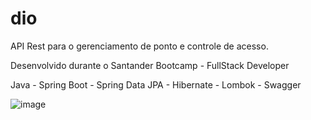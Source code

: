 # dio

API Rest para o gerenciamento de ponto e controle de acesso.

Desenvolvido durante o Santander Bootcamp - FullStack Developer 

Java - Spring Boot - Spring Data JPA - Hibernate - Lombok - Swagger

![image](https://user-images.githubusercontent.com/6122791/123674340-e3a4ae00-d817-11eb-8e50-4b95c0d0efc2.png)

